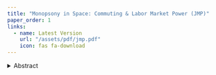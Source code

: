 ```yaml
---
title: "Monopsony in Space: Commuting & Labor Market Power (JMP)"
paper_order: 1
links:
  - name: Latest Version
    url: "/assets/pdf/jmp.pdf"
    icon: fas fa-download
---
```


<details>
  <summary>Abstract</summary>
  <p>Coming Soon</p>
</details>